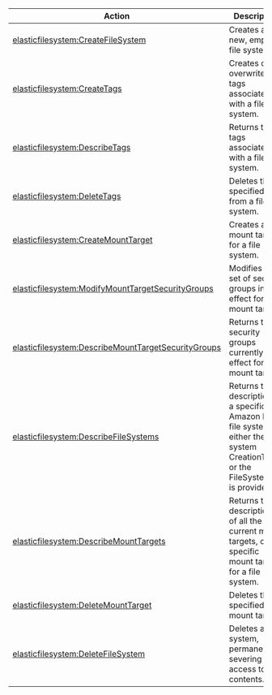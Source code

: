 | Action | Description | Resource | Condition |
| --- | --- | --- | --- |
| [elasticfilesystem:CreateFileSystem](http://docs.aws.amazon.com/efs/latest/ug/API_CreateFileSystem.html) | Creates a new, empty file system. | arn:aws:elasticfilesystem:$region:$account:file-system/* | - |
| [elasticfilesystem:CreateTags](http://docs.aws.amazon.com/efs/latest/ug/API_CreateTags.html) | Creates or overwrites tags associated with a file system. | arn:aws:elasticfilesystem:$region:$account:file-system/$filesystem-id | - |
| [elasticfilesystem:DescribeTags](http://docs.aws.amazon.com/efs/latest/ug/API_DescribeTags.html) | Returns the tags associated with a file system. | arn:aws:elasticfilesystem:$region:$account:file-system/$filesystem-id | - |
| [elasticfilesystem:DeleteTags](http://docs.aws.amazon.com/efs/latest/ug/API_DeleteTags.html) | Deletes the specified tags from a file system. | arn:aws:elasticfilesystem:$region:$account:file-system/$filesystem-id | - |
| [elasticfilesystem:CreateMountTarget](http://docs.aws.amazon.com/efs/latest/ug/API_CreateMountTarget.html) | Creates a mount target for a file system. | arn:aws:elasticfilesystem:$region:$account:file-system/$filesystem-id | - |
| [elasticfilesystem:ModifyMountTargetSecurityGroups](http://docs.aws.amazon.com/efs/latest/ug/API_ModifyMountTargetSecurityGroups.html) | Modifies the set of security groups in effect for a mount target. | arn:aws:elasticfilesystem:$region:$account:file-system/$filesystem-id | - |
| [elasticfilesystem:DescribeMountTargetSecurityGroups](http://docs.aws.amazon.com/efs/latest/ug/API_DescribeMountTargetSecurityGroups.html) | Returns the security groups currently in effect for a mount target. | arn:aws:elasticfilesystem:$region:$account:file-system/$filesystem-id | - |
| [elasticfilesystem:DescribeFileSystems](http://docs.aws.amazon.com/efs/latest/ug/API_DescribeFileSystems.html) | Returns the description of a specific Amazon EFS file system if either the file system CreationToken or the FileSystemId is provided. | arn:aws:elasticfilesystem:$region:$account:file-system/$filesystem-id, arn:aws:elasticfilesystem:$region:$account:file-system/* | - |
| [elasticfilesystem:DescribeMountTargets](http://docs.aws.amazon.com/efs/latest/ug/API_DescribeMountTargets.html) | Returns the descriptions of all the current mount targets, or a specific mount target, for a file system. | arn:aws:elasticfilesystem:$region:$account:file-system/$filesystem-id | - |
| [elasticfilesystem:DeleteMountTarget](http://docs.aws.amazon.com/efs/latest/ug/API_DeleteMountTarget.html) | Deletes the specified mount target. | arn:aws:elasticfilesystem:$region:$account:file-system/$filesystem-id | - |
| [elasticfilesystem:DeleteFileSystem](http://docs.aws.amazon.com/efs/latest/ug/API_DeleteFileSystem.html) | Deletes a file system, permanently severing access to its contents. | arn:aws:elasticfilesystem:$region:$account:file-system/$filesystem-id | - |

